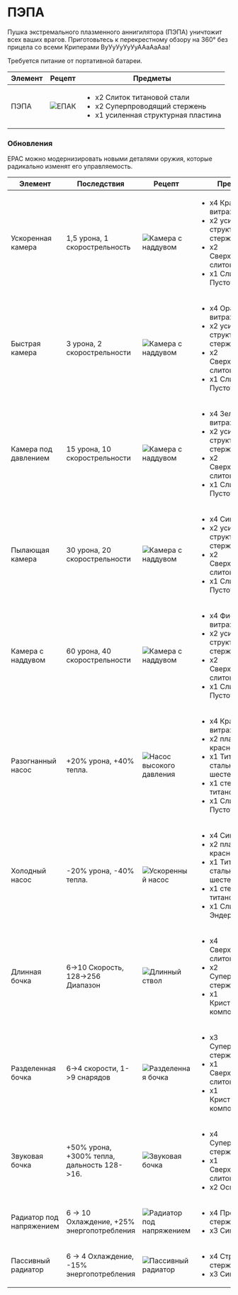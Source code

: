 # ПЭПА

Пушка экстремального плазменного аннигилятора (ПЭПА) уничтожит всех ваших врагов. Приготовьтесь к перекрестному обзору на 360° без прицела со всеми Криперами ВуУуУуУуУуААаАаАаа!

Требуется питание от портативной батареи.

| Элемент | Рецепт                                            | Предметы                                                                                                                  |
| ------- | ------------------------------------------------- | ------------------------------------------------------------------------------------------------------------------------- |
| ПЭПА    | ![ЕПАК](../../.gitbook/assets/plasma\_weapon.png) | <ul><li>x2 Слиток титановой стали</li><li>x2 Суперпроводящий стержень</li><li>x1 усиленная структурная пластина</li></ul> |

### Обновления



EPAC можно модернизировать новыми деталями оружия, которые радикально изменят его управляемость.

| Элемент                  | Последствия                                 | Рецепт                                                                       | Предметы                                                                                                                                                                                   |
| ------------------------ | ------------------------------------------- | ---------------------------------------------------------------------------- | ------------------------------------------------------------------------------------------------------------------------------------------------------------------------------------------ |
| Ускоренная камера        | 1,5 урона, 1 скорострельность               | ![Камера с наддувом](../../.gitbook/assets/accelerated\_chamber.png)         | <ul><li>x4 Красного витража</li><li>x2 усиленный структурный стержень</li><li>x2 Сверхпроводящий слиток</li><li>x1 Слиток сплава Пустоты</li></ul>                                         |
| Быстрая камера           | 3 урона, 2 скорострельности                 | ![Камера с наддувом](../../.gitbook/assets/rapid\_chamber.png)               | <ul><li>x4 Оранжевого витража</li><li>x2 усиленный структурный стержень</li><li>x2 Сверхпроводящий слиток</li><li>x1 Слиток сплава Пустоты</li></ul>                                       |
| Камера под давлением     | 15 урона, 10 скорострельности               | ![Камера с наддувом](../../.gitbook/assets/pressurized\_chamber.png)         | <ul><li>x4 Зеленый витраж</li><li>x2 усиленный структурный стержень</li><li>x2 Сверхпроводящий слиток</li><li>x1 Слиток сплава Пустоты</li></ul>                                           |
| Пылающая камера          | 30 урона, 20 скорострельности               | ![Камера с наддувом](../../.gitbook/assets/blazing\_chamber.png)             | <ul><li>x4 Синие витражи</li><li>x2 усиленный структурный стержень</li><li>x2 Сверхпроводящий слиток</li><li>x1 Слиток сплава Пустоты</li></ul>                                            |
| Камера с наддувом        | 60 урона, 40 скорострельности               | ![Камера с наддувом](../../.gitbook/assets/supercharged\_chamber.png)        | <ul><li>x4 Фиолетовый витраж</li><li>x2 усиленный структурный стержень</li><li>x2 Сверхпроводящий слиток</li><li>x1 Слиток сплава Пустоты</li></ul>                                        |
| Разогнанный насос        | +20% урона, +40% тепла.                     | ![Насос высокого давления](../../.gitbook/assets/overclocked\_pump.png)      | <ul><li>x4 Красного витража</li><li>x2 пластины из красного камня</li><li>x1 Титановая стальная шестерня</li><li>x1 стержень из титановой стали</li><li>x1 Слиток сплава Пустоты</li></ul> |
| Холодный насос           | -20% урона, -40% тепла.                     | ![Ускоренный насос](../../.gitbook/assets/frigid\_pump.png)                  | <ul><li>x4 Синие витражи</li><li>x2 пластины из красного камня</li><li>x1 Титановая стальная шестерня</li><li>x1 стержень из титановой стали</li><li>x1 Слиток сплава Эндера</li></ul>     |
| Длинная бочка            | 6->10 Скорость, 128->256 Диапазон           | ![Длинный ствол](../../.gitbook/assets/long\_barrel.png)                     | <ul><li>x4 Сверхпроводящий слиток</li><li>x2 Суперпроводящий стержень</li><li>x1 Кристаллический композит</li></ul>                                                                        |
| Разделенная бочка        | 6->4 скорости, 1->9 снарядов                | ![Разделенная бочка](../../.gitbook/assets/split\_barrel.png)                | <ul><li>x3 Суперпроводящий стержень</li><li>x1 Сверхпроводящий слиток</li><li>x1 Кристаллический композит</li></ul>                                                                        |
| Звуковая бочка           | +50% урона, +300% тепла, дальность 128->16. | ![Звуковая бочка](../../.gitbook/assets/sonic\_barrel.png)                   | <ul><li>x4 Суперпроводящий стержень</li><li>x1 Сверхпроводящий слиток</li><li>x2 Осколок Эха</li></ul>                                                                                     |
| Радиатор под напряжением | 6 -> 10 Охлаждение, +25% энергопотребления  | ![Радиатор под напряжением](../../.gitbook/assets/energized\_heat\_sink.png) | <ul><li>x4 Проводящий стержень</li><li>x3 Синий лед</li></ul>                                                                                                                              |
| Пассивный радиатор       | 6 -> 4 Охлаждение, -15% энергопотребления   | ![Пассивный радиатор](../../.gitbook/assets/passive\_heat\_sink.png)         | <ul><li>x4 Структурный стержень</li><li>x3 Синий лед</li></ul>                                                                                                                             |
